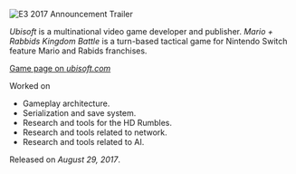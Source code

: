 ![E3 2017 Announcement Trailer](https://www.youtube.com/embed/3bvUwoBXOyc "iframe,16:9")

*Ubisoft* is a multinational video game developer and publisher. *Mario + Rabbids Kingdom Battle* is a turn-based tactical game for Nintendo Switch feature Mario and Rabids franchises.

[Game page on *ubisoft.com*](https://rabbids.ubisoft.com/portal/en-us/games/mario-rabbids-kingdom-battle.aspx)

Worked on

* Gameplay architecture.
* Serialization and save system.
* Research and tools for the HD Rumbles.
* Research and tools related to network.
* Research and tools related to AI.

Released on *August 29, 2017*.
